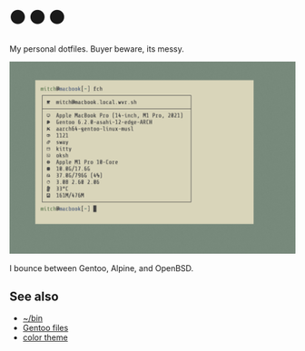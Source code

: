 # ⚫ ⚫ ⚫

My personal dotfiles. Buyer beware, its messy.

![fch](res/new_fetch.png)

I bounce between Gentoo, Alpine, and OpenBSD.  

## See also

* [~/bin](https://github.com/mitchweaver/bin)
* [Gentoo files](https://github.com/mitchweaver/gentoo)
* [color theme](https://github.com/mitchweaver/color-nostalgia)

